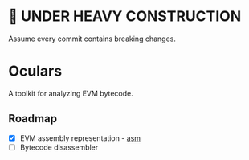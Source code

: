 # 🚧 UNDER HEAVY CONSTRUCTION

Assume every commit contains breaking changes. 

# Oculars

A toolkit for analyzing EVM bytecode.

## Roadmap
- [x] EVM assembly representation - [asm](https://github.com/evanalyzer/eva/tree/main/crates/asm)
- [ ] Bytecode disassembler

